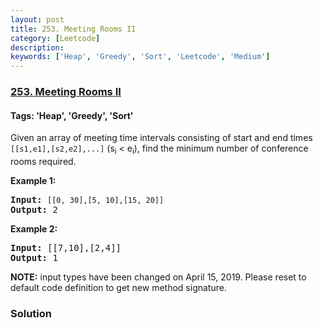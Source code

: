 ```yaml
---
layout: post
title: 253. Meeting Rooms II
category: [Leetcode]
description: 
keywords: ['Heap', 'Greedy', 'Sort', 'Leetcode', 'Medium']
---
```

### [253. Meeting Rooms II](https://leetcode.com/problems/meeting-rooms-ii)

#### Tags: 'Heap', 'Greedy', 'Sort'

<div class="content__u3I1 question-content__JfgR"><div><p>Given an array of meeting time intervals consisting of start and end times <code>[[s1,e1],[s2,e2],...]</code> (s<sub>i</sub> &lt; e<sub>i</sub>), find the minimum number of conference rooms required.</p>
<p><strong>Example 1:</strong></p>
<pre><strong>Input:</strong> <code>[[0, 30],[5, 10],[15, 20]]</code>
<strong>Output:</strong> 2</pre>
<p><b>Example 2:</b></p>
<pre><b>Input:</b> [[7,10],[2,4]]
<b>Output:</b> 1</pre>
<p><strong>NOTE:</strong> input types have been changed on April 15, 2019. Please reset to default code definition to get new method signature.</p>
</div></div>

### Solution
